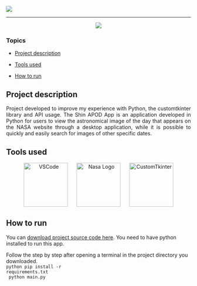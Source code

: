 <img align="center" src="https://user-images.githubusercontent.com/49995088/221280814-f0175bb7-0a58-4b8f-a752-fa18fbe86a0b.png">

<hr>

<p align="center">
   <img src="http://img.shields.io/static/v1?label=STATUS&message=FINISHED&color=red&style=for-the-badge"/>
</p>

### Topics

- [Project description](#project-description)

- [Tools used](#tools-used)

- [How to run](#how-to-run)

## Project description

<p align="justify">
    Project developed to improve my experience with Python, the customtkinter library and API usage. The Shin APOD App is an application developed in Python for users to view the astronomical image of the day that appears on the NASA website through a desktop application, while it is possible to quickly and easily search for images of other specific dates.
</p>

## Tools used

<p align="center">
<a href="https://code.visualstudio.com/" target="_blank"> <img src="https://user-images.githubusercontent.com/49995088/180649692-5e10a292-fb9e-4eab-b7f7-f7e24f79f665.png" alt="VSCode" width="120px" height="120px"/></a>&nbsp;&nbsp;&nbsp;&nbsp;&nbsp;
<a href="https://api.nasa.gov/" target="_blank"> <img src="https://api.nasa.gov/assets/img/favicons/favicon-192.png" alt="Nasa Logo" width="120px" height="120px"/></a>&nbsp;&nbsp;&nbsp;&nbsp;&nbsp;
<a href="https://github.com/TomSchimansky/CustomTkinter" target="_blank"> <img src="https://user-images.githubusercontent.com/49995088/221278098-339c8f1f-c626-4911-bc70-782fa8a28346.png" alt="CustomTkinter" width="120px" height="120px"/></a>
</p>

## How to run

You can [download project source code here](https://github.com/ShinigameBR/python-apod-app/archive/refs/heads/main.zip).
You need to have python installed to run this app.

Follow the step by step after opening a terminal in the project directory you downloaded.<br>
<code>python pip install -r requirements.txt</code><br>
<code> python main.py </code>
